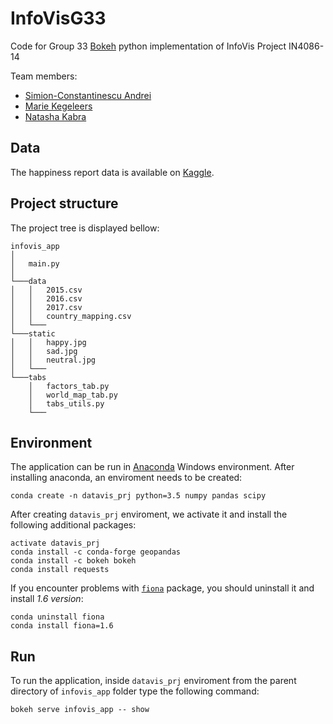 # InfoVisG33

Code for Group 33 [Bokeh](https://bokeh.pydata.org/en/latest/) python implementation of InfoVis Project IN4086-14

Team members:
 * [Simion-Constantinescu Andrei](https://www.linkedin.com/in/andrei-simion-constantinescu/)
 * [Marie Kegeleers](https://www.tudelft.nl/ewi/)
 * [Natasha Kabra](https://www.tudelft.nl/ewi/)

## Data

The happiness report data is available on [Kaggle](https://www.kaggle.com/unsdsn/world-happiness).

## Project structure

The project tree is displayed bellow:
```
infovis_app
│   
│   main.py    
│
└───data
│   │   2015.csv
│   │   2016.csv
│   │   2017.csv
│   │   country_mapping.csv
│   └───
└───static
│   │   happy.jpg
│   │   sad.jpg
│   │   neutral.jpg
│   └───
└───tabs
    │   factors_tab.py
    │   world_map_tab.py
    │   tabs_utils.py
    └───     
```

## Environment
The application can be run in [Anaconda](https://www.anaconda.com/) Windows environment.
After installing anaconda, an enviroment needs to be created:
```
conda create -n datavis_prj python=3.5 numpy pandas scipy
```
After creating `datavis_prj` enviroment, we activate it and install the following additional packages:
```
activate datavis_prj
conda install -c conda-forge geopandas
conda install -c bokeh bokeh 
conda install requests
```

If you encounter problems with [`fiona`](https://anaconda.org/conda-forge/fiona) package, you should uninstall it and install *1.6 version*:
```
conda uninstall fiona
conda install fiona=1.6
```

## Run
To run the application, inside `datavis_prj` enviroment from the parent directory of `infovis_app` folder type the following command:
```
bokeh serve infovis_app -- show
```
